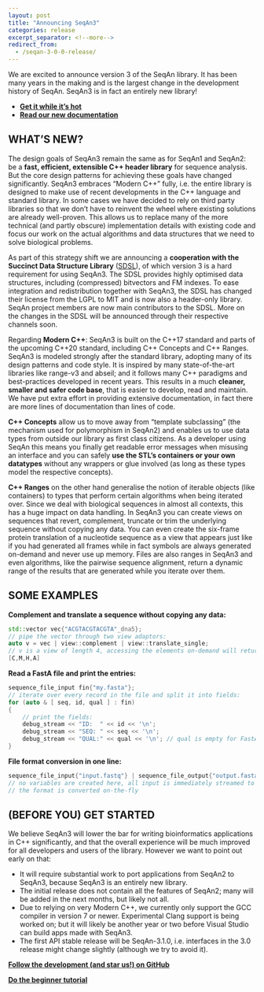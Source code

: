 ```yaml
---
layout: post
title: "Announcing SeqAn3"
categories: release
excerpt_separator: <!--more-->
redirect_from:
  - /seqan-3-0-0-release/
---
```


We are excited to announce version 3 of the SeqAn library. It has been many years in the making and is the largest
change in the development history of SeqAn.<!--more--> SeqAn3 is in fact an entirely new library!

* [**Get it while it’s hot**](https://github.com/seqan/seqan3)
* [**Read our new documentation**](http://docs.seqan.de/seqan/3-master-user/)

## WHAT’S NEW?

The design goals of SeqAn3 remain the same as for SeqAn1 and SeqAn2: be a
**fast, efficient, extensible C++ header library** for sequence analysis. But the core design patterns for achieving
these goals have changed significantly. SeqAn3 embraces “Modern C++” fully, i.e. the entire library is designed to make
use of recent developments in the C++ language and standard library. In some cases we have decided to rely on third
party libraries so that we don’t have to reinvent the wheel where existing solutions are already well-proven. This
allows us to replace many of the more technical (and partly obscure) implementation details with existing code and
focus our work on the actual algorithms and data structures that we need to solve biological problems.

As part of this strategy shift we are announcing a **cooperation with the Succinct Data Structure Library**
([SDSL](https://github.com/simongog/sdsl-lite)), of which version 3 is a hard requirement for using SeqAn3.
The SDSL provides highly optimised data structures, including (compressed) bitvectors and FM indexes. To ease
integration and redistribution together with SeqAn3, the SDSL has changed their license from the LGPL to MIT and is
now also a header-only library. SeqAn project members are now main contributors to the SDSL. More on the changes in
the SDSL will be announced through their respective channels soon.

Regarding **Modern C++**: SeqAn3 is built on the C++17 standard and parts of the upcoming C++20 standard, including C++
Concepts and C++ Ranges. SeqAn3 is modeled strongly after the standard library, adopting many of its design patterns
and code style. It is inspired by many state-of-the-art libraries like range-v3 and abseil; and it follows many C++
paradigms and best-practices developed in recent years. This results in a much **cleaner, smaller and safer code base**,
that is easier to develop, read and maintain. We have put extra effort in providing extensive documentation, in fact
there are more lines of documentation than lines of code.

**C++ Concepts** allow us to move away from “template subclassing” (the mechanism used for polymorphism in SeqAn2) and
enables us to use data types from outside our library as first class citizens. As a developer using SeqAn this means you
finally get readable error messages when misusing an interface and you can safely
**use the STL’s containers or your own datatypes** without any wrappers or glue involved (as long as these types model
the respective concepts).

**C++ Ranges** on the other hand generalise the notion of iterable objects (like containers) to types that perform
certain algorithms when being iterated over. Since we deal with biological sequences in almost all contexts, this has a
huge impact on data handling. In SeqAn3 you can create views on sequences that revert, complement, truncate or trim the
underlying sequence without copying any data. You can even create the six-frame protein translation of a nucleotide
sequence as a view that appears just like if you had generated all frames while in fact symbols are always generated
on-demand and never use up memory.
Files are also ranges in SeqAn3 and even algorithms, like the pairwise sequence alignment, return a dynamic range of
the results that are generated while you iterate over them.

## SOME EXAMPLES

**Complement and translate a sequence without copying any data:**
```c++
std::vector vec{"ACGTACGTACGTA"_dna5};
// pipe the vector through two view adaptors:
auto v = vec | view::complement | view::translate_single; 
// v is a view of length 4, accessing the elements on-demand will return 
[C,M,H,A]
```
**Read a FastA file and print the entries:**
```c++
sequence_file_input fin{"my.fasta"};
// iterate over every record in the file and split it into fields:
for (auto & [ seq, id, qual ] : fin)
{
    // print the fields:
    debug_stream << "ID:  " << id << '\n';
    debug_stream << "SEQ: " << seq << '\n';
    debug_stream << "QUAL:" << qual << '\n'; // qual is empty for FastA files
}
```
**File format conversion in one line:**
```c++
sequence_file_input{"input.fastq"} | sequence_file_output{"output.fasta"};
// no variables are created here, all input is immediately streamed to the output
// the format is converted on-the-fly
```
## (BEFORE YOU) GET STARTED

We believe SeqAn3 will lower the bar for writing bioinformatics applications in C++ significantly, and that the overall
experience will be much improved for all developers and users of the library. However we want to point out early on
that:

* It will require substantial work to port applications from SeqAn2 to SeqAn3, because SeqAn3 is an entirely new
library.
* The initial release does not contain all the features of SeqAn2; many will be added in the next months, but likely
not all.
* Due to relying on very Modern C++, we currently only support the GCC compiler in version 7 or newer. Experimental
Clang support is being worked on; but it will likely be another year or two before Visual Studio can build apps made
with SeqAn3.
* The first API stable release will be SeqAn-3.1.0, i.e. interfaces in the 3.0 release might change slightly (although
we try to avoid it).

[**Follow the development (and star us!) on GitHub**](https://github.com/seqan/seqan3)

[**Do the beginner tutorial**](http://docs.seqan.de/seqan/3-master-user/usergroup1.html)